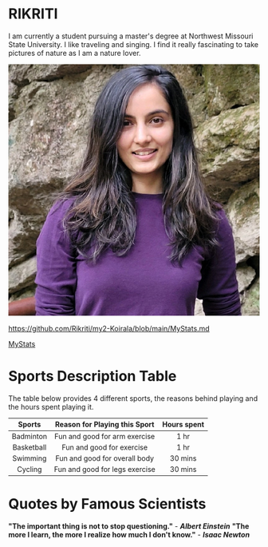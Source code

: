 # RIKRITI
I am currently a student pursuing a master's degree at Northwest Missouri State University. I like traveling and singing. I find it really fascinating to take pictures of nature as I am a nature lover. 

![myimg](https://github.com/Rikriti/my2-Koirala/blob/main/image/img.jpg)

<https://github.com/Rikriti/my2-Koirala/blob/main/MyStats.md>

[MyStats](https://github.com/Rikriti/my2-Koirala/blob/main/MyStats.md)

# Sports Description Table

The table below provides 4 different sports, the reasons behind playing and the hours spent playing it.

| Sports | Reason for Playing this Sport    | Hours spent    |
| :----: | :------------------------------: | :-------------: |
| Badminton | Fun and good for arm exercise  | 1 hr  |
| Basketball | Fun and good for exercise  | 1 hr |
| Swimming | Fun and good for overall body  | 30 mins  |
| Cycling | Fun and good for legs exercise  | 30 mins  |

# Quotes by Famous Scientists
**"The important thing is not to stop questioning."** - ***Albert Einstein***
**"The more I learn, the more I realize how much I don't know."** - ***Isaac Newton***



